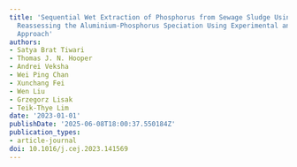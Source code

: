 ```yaml
---
title: 'Sequential Wet Extraction of Phosphorus from Sewage Sludge Using Alum Sludge:
  Reassessing the Aluminium-Phosphorus Speciation Using Experimental and Simulation
  Approach'
authors:
- Satya Brat Tiwari
- Thomas J. N. Hooper
- Andrei Veksha
- Wei Ping Chan
- Xunchang Fei
- Wen Liu
- Grzegorz Lisak
- Teik-Thye Lim
date: '2023-01-01'
publishDate: '2025-06-08T18:00:37.550184Z'
publication_types:
- article-journal
doi: 10.1016/j.cej.2023.141569
---
```

